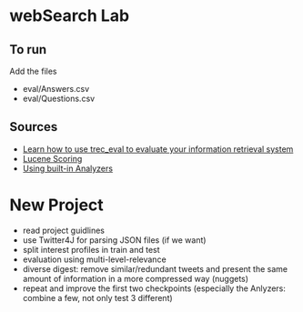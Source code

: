 # webSearch Lab

## To run
Add the files
 - eval/Answers.csv
 - eval/Questions.csv

## Sources
 - [Learn how to use trec_eval to evaluate your information retrieval system](http://www.rafaelglater.com/en/post/learn-how-to-use-trec_eval-to-evaluate-your-information-retrieval-system)
 - [Lucene Scoring](http://www.lucenetutorial.com/advanced-topics/scoring.html)
 - [Using built-in Analyzers](http://javabeat.net/using-the-built-in-analyzers-in-lucene/)


# New Project

 - read project guidlines
 - use Twitter4J for parsing JSON files (if we want)
 - split interest profiles in train and test
 - evaluation using multi-level-relevance
 - diverse digest: remove similar/redundant tweets and present the same amount of information in a more compressed way (nuggets)
 - repeat and improve the first two checkpoints (especially the Anlyzers: combine a few, not only test  3 different)


